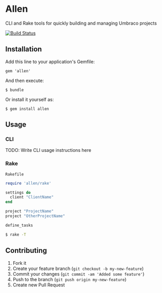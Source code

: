 # Allen

CLI and Rake tools for quickly building and managing Umbraco projects

[![Build Status](https://secure.travis-ci.org/imulus/allen.png)](http://travis-ci.org/imulus/allen)

## Installation

Add this line to your application's Gemfile:

    gem 'allen'

And then execute:

    $ bundle

Or install it yourself as:

    $ gem install allen

## Usage

### CLI

TODO: Write CLI usage instructions here

### Rake

`Rakefile`

```ruby
require 'allen/rake'

settings do
  client "ClientName"
end

project "ProjectName"
project "OtherProjectName"

define_tasks
```


```bash
$ rake -T
```

## Contributing

1. Fork it
2. Create your feature branch (`git checkout -b my-new-feature`)
3. Commit your changes (`git commit -am 'Added some feature'`)
4. Push to the branch (`git push origin my-new-feature`)
5. Create new Pull Request
